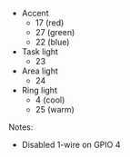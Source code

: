 - Accent
  - 17 (red)
  - 27 (green)
  - 22 (blue)
- Task light
  - 23
- Area light
  - 24
- Ring light
  - 4 (cool)
  - 25 (warm)

Notes:

- Disabled 1-wire on GPIO 4
